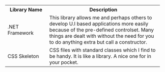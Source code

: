 <!DOCTYPE html>
<html>
    <body>
        <table>
            <tr>
                <th width='120'> Library Name </th>
                <th> Description </th>
            </tr>
            <tr>
                <td> .NET Framework </td>
                <td> This library allows me and perhaps others to develop U.I based applications more easily because of the pre-defined controlset. Many things are dealt with without the need for you to do anything extra but call a constructor. </td>
            </tr>
            <tr>
                <td> CSS Skeleton </td>
                <td> CSS files with standard classes which I find to be handy. It is like a library. A nice one for in your pocket. </td>
            </tr>                     
        </table>
    </body>
</html>